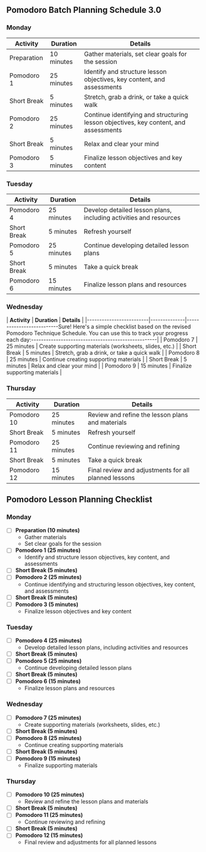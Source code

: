 ## Pomodoro Batch Planning Schedule 3.0

### Monday

| **Activity**            | **Duration** | **Details**                                                                 |
|-------------------------|--------------|-----------------------------------------------------------------------------|
| Preparation             | 10 minutes   | Gather materials, set clear goals for the session                           |
| Pomodoro 1              | 25 minutes   | Identify and structure lesson objectives, key content, and assessments      |
| Short Break             | 5 minutes    | Stretch, grab a drink, or take a quick walk                                 |
| Pomodoro 2              | 25 minutes   | Continue identifying and structuring lesson objectives, key content, and assessments |
| Short Break             | 5 minutes    | Relax and clear your mind                                                   |
| Pomodoro 3              | 5 minutes    | Finalize lesson objectives and key content                                  |

### Tuesday

| **Activity**            | **Duration** | **Details**                                                                 |
|-------------------------|--------------|-----------------------------------------------------------------------------|
| Pomodoro 4              | 25 minutes   | Develop detailed lesson plans, including activities and resources           |
| Short Break             | 5 minutes    | Refresh yourself                                                            |
| Pomodoro 5              | 25 minutes   | Continue developing detailed lesson plans                                   |
| Short Break             | 5 minutes    | Take a quick break                                                          |
| Pomodoro 6              | 15 minutes   | Finalize lesson plans and resources                                         |

### Wednesday

| **Activity**            | **Duration** | **Details**                                                                 |
|-------------------------|--------------|--------------------------Sure! Here's a simple checklist based on the revised Pomodoro Technique Schedule. You can use this to track your progress each day:---------------------------------------------------|
| Pomodoro 7              | 25 minutes   | Create supporting materials (worksheets, slides, etc.)                      |
| Short Break             | 5 minutes    | Stretch, grab a drink, or take a quick walk                                 |
| Pomodoro 8              | 25 minutes   | Continue creating supporting materials                                      |
| Short Break             | 5 minutes    | Relax and clear your mind                                                   |
| Pomodoro 9              | 15 minutes   | Finalize supporting materials                                               |

### Thursday

| **Activity**            | **Duration** | **Details**                                                                 |
|-------------------------|--------------|-----------------------------------------------------------------------------|
| Pomodoro 10             | 25 minutes   | Review and refine the lesson plans and materials                            |
| Short Break             | 5 minutes    | Refresh yourself                                                            |
| Pomodoro 11             | 25 minutes   | Continue reviewing and refining                                             |
| Short Break             | 5 minutes    | Take a quick break                                                          |
| Pomodoro 12             | 15 minutes   | Final review and adjustments for all planned lessons                        |



## Pomodoro Lesson Planning Checklist

### Monday

- [ ] **Preparation (10 minutes)**
  - Gather materials
  - Set clear goals for the session
- [ ] **Pomodoro 1 (25 minutes)**
  - Identify and structure lesson objectives, key content, and assessments
- [ ] **Short Break (5 minutes)**
- [ ] **Pomodoro 2 (25 minutes)**
  - Continue identifying and structuring lesson objectives, key content, and assessments
- [ ] **Short Break (5 minutes)**
- [ ] **Pomodoro 3 (5 minutes)**
  - Finalize lesson objectives and key content

### Tuesday

- [ ] **Pomodoro 4 (25 minutes)**
  - Develop detailed lesson plans, including activities and resources
- [ ] **Short Break (5 minutes)**
- [ ] **Pomodoro 5 (25 minutes)**
  - Continue developing detailed lesson plans
- [ ] **Short Break (5 minutes)**
- [ ] **Pomodoro 6 (15 minutes)**
  - Finalize lesson plans and resources

### Wednesday

- [ ] **Pomodoro 7 (25 minutes)**
  - Create supporting materials (worksheets, slides, etc.)
- [ ] **Short Break (5 minutes)**
- [ ] **Pomodoro 8 (25 minutes)**
  - Continue creating supporting materials
- [ ] **Short Break (5 minutes)**
- [ ] **Pomodoro 9 (15 minutes)**
  - Finalize supporting materials

### Thursday

- [ ] **Pomodoro 10 (25 minutes)**
  - Review and refine the lesson plans and materials
- [ ] **Short Break (5 minutes)**
- [ ] **Pomodoro 11 (25 minutes)**
  - Continue reviewing and refining
- [ ] **Short Break (5 minutes)**
- [ ] **Pomodoro 12 (15 minutes)**
  - Final review and adjustments for all planned lessons


